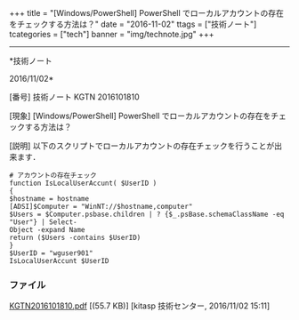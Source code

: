 ﻿+++
title = "[Windows/PowerShell] PowerShell でローカルアカウントの存在をチェックする方法は？"
date = "2016-11-02"
ttags = ["技術ノート"]
tcategories = ["tech"]
banner = "img/technote.jpg"
+++

-----------------------------------------------------------------------------------------------------------------------------

*技術ノート

2016/11/02*


[番号]
技術ノート KGTN 2016101810

[現象]
[Windows/PowerShell] PowerShell
でローカルアカウントの存在をチェックする方法は？

[説明]
以下のスクリプトでローカルアカウントの存在チェックを行うことが出来ます．

    # アカウントの存在チェック
    function IsLocalUserAccunt( $UserID )
    {
    $hostname = hostname
    [ADSI]$Computer = "WinNT://$hostname,computer" 
    $Users = $Computer.psbase.children | ? {$_.psBase.schemaClassName -eq "User"} | Select-
    Object -expand Name
    return ($Users -contains $UserID)
    }
    $UserID = "wguser901" 
    IsLocalUserAccunt $UserID


### ファイル

 
 


[KGTN2016101810.pdf](http://techreport.kitasp.net/attachments/download/3158/KGTN2016101810.pdf)
 [(55.7 KB)] [kitasp 技術センター, 2016/11/02
15:11]


 


 

